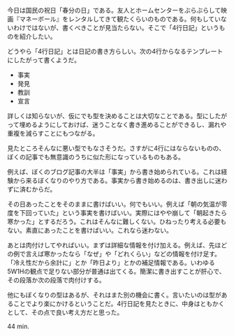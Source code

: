 今日は国民の祝日「春分の日」である。友人とホームセンターをぶらぶらして映画『マネーボール』をレンタルしてきて観たくらいのものである。何もしていないわけではないが、書くべきことが見当たらない。そこで「4行日記」というものを紹介したい。

どうやら「4行日記」とは日記の書き方らしい。次の4行からなるテンプレートにしたがって書くようだ。

- 事実
- 発見
- 教訓
- 宣言

詳しくは知らないが、仮にでも型を決めることは大切なことである。型にしたがって埋めるようにしておけば、迷うことなく書き進めることができるし、漏れや重複を減らすことにもつながる。

見たところそんなに悪い型でもなさそうだ。さすがに4行にはならないものの、ぼくの記事でも無意識のうちに似た形になっているものもある。

例えば、ぼくのブログ記事の大半は「事実」から書き始められている。これは経験から来るぼくなりのやり方である。事実から書き始めるのは、書き出しに迷わずに済むからだ。

その日あったことをそのままに書けばいい。何でもいい。例えば「朝の気温が零度を下回っていた」という事実を書けばいい。実際にはやや崩して「朝起きたら寒かった」とするだろう。これはそんなに難しくない。ひねったり考える必要もない。素直にあったことを書けばいい。これなら迷わない。

あとは肉付けしてやればいい。まずは詳細な情報を付け加える。例えば、先ほどの例で言えば寒かったなら「なぜ」や「どれくらい」などの情報を付け足す。「冷え性だから余計に」とか「昨日より」とかの補足情報である。いわゆる5W1Hの観点で足りない部分が普通は出てくる。簡潔に書き出すことが肝心で、その段落か次の段落で肉付けする。

他にもぼくなりの型はあるが、それはまた別の機会に書く。言いたいのは型があることでより楽にかけるということだ。4行日記を見たときに、中身はともかくとして、その点で良い考え方だと思った。

44 min.
